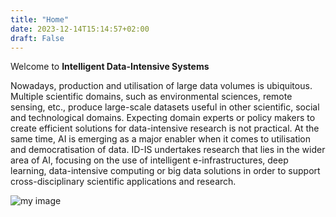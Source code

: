 ```yaml
---
title: "Home"
date: 2023-12-14T15:14:57+02:00
draft: False
---
```



Welcome to **Intelligent Data-Intensive Systems**

Nowadays, production and utilisation of large data volumes is ubiquitous. Multiple scientific domains, such as environmental sciences, remote sensing, etc., produce large-scale datasets useful in other scientific, social and technological domains. Expecting domain experts or policy makers to create efficient solutions for data-intensive research is not practical. At the same time, AI is emerging as a major enabler when it comes to utilisation and democratisation of data. ID-IS undertakes research that lies in the wider area of AI, focusing on the use of intelligent e-infrastructures, deep learning, data-intensive computing or big data solutions in order to support cross-disciplinary scientific applications and research.

![my image][def]

[def]: /site.png